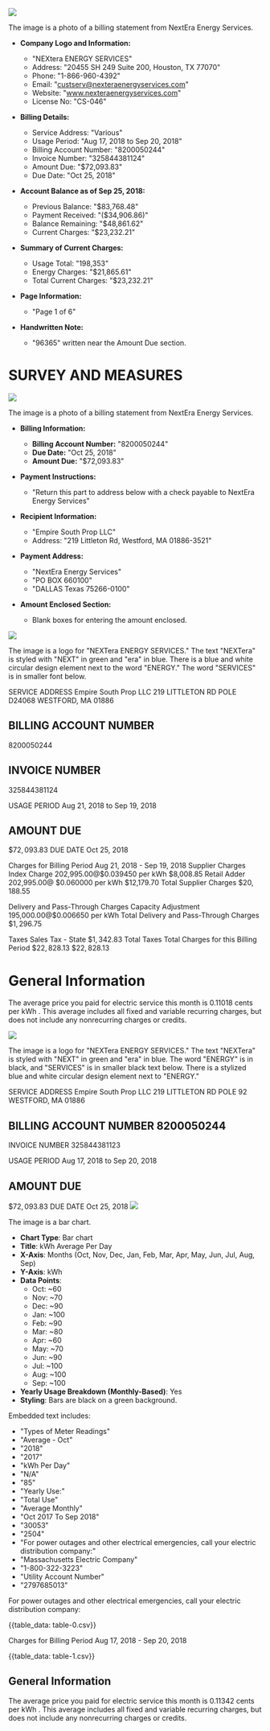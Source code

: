 ![](images/img-0.jpeg)

The image is a photo of a billing statement from NextEra Energy Services. 

- **Company Logo and Information:**
  - "NEXtera ENERGY SERVICES"
  - Address: "20455 SH 249 Suite 200, Houston, TX 77070"
  - Phone: "1-866-960-4392"
  - Email: "custserv@nexteraenergyservices.com"
  - Website: "www.nexteraenergyservices.com"
  - License No: "CS-046"

- **Billing Details:**
  - Service Address: "Various"
  - Usage Period: "Aug 17, 2018 to Sep 20, 2018"
  - Billing Account Number: "8200050244"
  - Invoice Number: "325844381124"
  - Amount Due: "$72,093.83"
  - Due Date: "Oct 25, 2018"

- **Account Balance as of Sep 25, 2018:**
  - Previous Balance: "$83,768.48"
  - Payment Received: "($34,906.86)"
  - Balance Remaining: "$48,861.62"
  - Current Charges: "$23,232.21"

- **Summary of Current Charges:**
  - Usage Total: "198,353"
  - Energy Charges: "$21,865.61"
  - Total Current Charges: "$23,232.21"

- **Page Information:**
  - "Page 1 of 6"

- **Handwritten Note:**
  - "96365" written near the Amount Due section.

# SURVEY AND MEASURES 

![](images/img-1.jpeg)

The image is a photo of a billing statement from NextEra Energy Services.

- **Billing Information:**
  - **Billing Account Number:** "8200050244"
  - **Due Date:** "Oct 25, 2018"
  - **Amount Due:** "$72,093.83"

- **Payment Instructions:**
  - "Return this part to address below with a check payable to NextEra Energy Services"

- **Recipient Information:**
  - "Empire South Prop LLC"
  - Address: "219 Littleton Rd, Westford, MA 01886-3521"

- **Payment Address:**
  - "NextEra Energy Services"
  - "PO BOX 660100"
  - "DALLAS Texas 75266-0100"

- **Amount Enclosed Section:**
  - Blank boxes for entering the amount enclosed.

![](images/img-2.jpeg)

The image is a logo for "NEXTera ENERGY SERVICES." The text "NEXTera" is styled with "NEXT" in green and "era" in blue. There is a blue and white circular design element next to the word "ENERGY." The word "SERVICES" is in smaller font below.

SERVICE ADDRESS
Empire South Prop LLC
219 LITTLETON RD POLE D24068 WESTFORD, MA 01886

## BILLING ACCOUNT NUMBER

8200050244

## INVOICE NUMBER

325844381124

USAGE PERIOD
Aug 21, 2018 to Sep 19, 2018

## AMOUNT DUE

$\$ 72,093.83$
DUE DATE
Oct 25, 2018

Charges for Billing Period Aug 21, 2018 - Sep 19, 2018
Supplier Charges
Index Charge 202,995.00@\$0.039450 per kWh
\$8,008.85
Retail Adder 202,995.00@ \$0.060000 per kWh
\$12,179.70
Total Supplier Charges
$\$ 20,188.55$

Delivery and Pass-Through Charges
Capacity Adjustment 195,000.00@\$0.006650 per kWh
Total Delivery and Pass-Through Charges
$\$ 1,296.75$

Taxes
Sales Tax - State
$\$ 1,342.83$
Total Taxes
Total Charges for this Billing Period
$\$ 22,828.13$
$\$ 22,828.13$

# General Information 

The average price you paid for electric service this month is 0.11018 cents per kWh . This average includes all fixed and variable recurring charges, but does not include any nonrecurring charges or credits.

![](images/img-3.jpeg)

The image is a logo for "NEXTera ENERGY SERVICES." The text "NEXTera" is styled with "NEXT" in green and "era" in blue. The word "ENERGY" is in black, and "SERVICES" is in smaller black text below. There is a stylized blue and white circular design element next to "ENERGY."

SERVICE ADDRESS Empire South Prop LLC 219 LITTLETON RD POLE 92 WESTFORD, MA 01886

## BILLING ACCOUNT NUMBER 8200050244

INVOICE NUMBER 325844381123

USAGE PERIOD
Aug 17, 2018 to Sep 20, 2018

## AMOUNT DUE

$\$ 72,093.83$
DUE DATE
Oct 25, 2018
![](images/img-4.jpeg)

The image is a bar chart.

- **Chart Type**: Bar chart
- **Title**: kWh Average Per Day
- **X-Axis**: Months (Oct, Nov, Dec, Jan, Feb, Mar, Apr, May, Jun, Jul, Aug, Sep)
- **Y-Axis**: kWh
- **Data Points**: 
  - Oct: ~60
  - Nov: ~70
  - Dec: ~90
  - Jan: ~100
  - Feb: ~90
  - Mar: ~80
  - Apr: ~60
  - May: ~70
  - Jun: ~90
  - Jul: ~100
  - Aug: ~100
  - Sep: ~100
- **Yearly Usage Breakdown (Monthly-Based)**: Yes
- **Styling**: Bars are black on a green background.

Embedded text includes:
- "Types of Meter Readings"
- "Average - Oct"
- "2018"
- "2017"
- "kWh Per Day"
- "N/A"
- "85"
- "Yearly Use:"
- "Total Use"
- "Average Monthly"
- "Oct 2017 To Sep 2018"
- "30053"
- "2504"
- "For power outages and other electrical emergencies, call your electric distribution company:"
- "Massachusetts Electric Company"
- "1-800-322-3223"
- "Utility Account Number"
- "2797685013"

For power outages and other electrical emergencies, call your electric distribution company:

{{table_data: table-0.csv}}

Charges for Billing Period Aug 17, 2018 - Sep 20, 2018

{{table_data: table-1.csv}}

## General Information

The average price you paid for electric service this month is 0.11342 cents per kWh . This average includes all fixed and variable recurring charges, but does not include any nonrecurring charges or credits.
